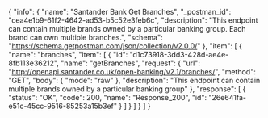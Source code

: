 {
  "info": {
    "name": "Santander Bank Get Branches",
    "_postman_id": "cea4e1b9-61f2-4642-ad53-b5c52e3feb6c",
    "description": "This endpoint can contain multiple brands owned by a particular banking group. Each brand can own multiple branches.",
    "schema": "https://schema.getpostman.com/json/collection/v2.0.0/"
  },
  "item": [
    {
      "name": "branches",
      "item": [
        {
          "id": "d1c73918-3dd3-428d-ae4e-8fb113e36212",
          "name": "getBranches",
          "request": {
            "url": "http://openapi.santander.co.uk/open-banking/v2.1/branches/",
            "method": "GET",
            "body": {
              "mode": "raw"
            },
            "description": "This endpoint can contain multiple brands owned by a particular banking group"
          },
          "response": [
            {
              "status": "OK",
              "code": 200,
              "name": "Response_200",
              "id": "26e641fa-e51c-45cc-9516-85253a15b3ef"
            }
          ]
        }
      ]
    }
  ]
}